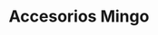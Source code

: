 ---
title: "Accesorios Mingo"
url: /ciudad-autonoma-de-buenos-aires/accesorios-mingo/
shop: Autoteile
---